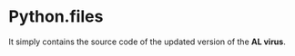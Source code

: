 # Python.files <br/>
It simply contains the source code of the updated version of the **AL virus**.

